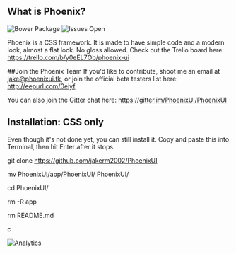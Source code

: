## What is Phoenix?
![Bower Package](http://img.shields.io/badge/bower%20install-phoenixui-2ecc71.svg?style=flat) ![Issues Open](http://img.shields.io/github/issues/badges/shields.svg?style=flat)

Phoenix is a CSS framework. It is made to have simple code and a modern look, almost a flat look. No gloss allowed.
Check out the Trello board here: https://trello.com/b/y0eEL7Ob/phoenix-ui

##Join the Phoenix Team
If you'd like to contribute, shoot me an email at jake@phoenixui.tk, or join the official beta testers list here: http://eepurl.com/0eiyf

You can also join the Gitter chat here: https://gitter.im/PhoenixUI/PhoenixUI

## Installation: CSS only
Even though it's not done yet, you can still install it. Copy and paste this into Terminal, then hit Enter after it stops.

git clone https://github.com/jakerm2002/PhoenixUI

mv PhoenixUI/app/PhoenixUI/ PhoenixUI/

cd PhoenixUI/

rm -R app

rm README.md

c

[![Analytics](https://ga-beacon.appspot.com/UA-53505204-2/PhoenixUI/?pixel)](https://github.com/igrigorik/ga-beacon)
